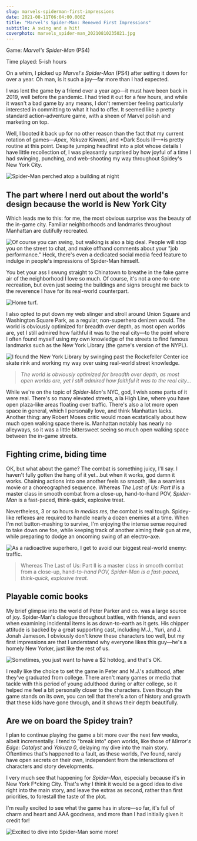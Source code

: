 ```yaml
---
slug: marvels-spiderman-first-impressions
date: 2021-08-11T06:04:00.000Z
title: "Marvel's Spider-Man: Renewed First Impressions"
subtitle: A swing and a hit!
coverphoto: marvels_spider-man_20210810235021.jpg
---
```

Game: *Marvel's Spider-Man* (PS4)

Time played: 5-ish hours

On a whim, I picked up *Marvel's Spider-Man* (PS4) after setting it down for over a year. Oh man, is it such a joy—far more than I had expected.

I was lent the game by a friend over a year ago—it must have been back in 2019, well before the pandemic. I had tried it out for a few hours, and while it wasn't a bad game by any means, I don't remember feeling particularly interested in committing to what it had to offer. It seemed like a pretty standard action-adventure game, with a sheen of Marvel polish and marketing on top.

Well, I booted it back up for no other reason than the fact that my current rotation of games—*Apex*, *Yakuza Kiwami*, and \*Dark Souls III—\*is pretty routine at this point. Despite jumping headfirst into a plot whose details I have little recollection of, I was pleasantly surprised by how joyful of a time I had swinging, punching, and web-shooting my way throughout Spidey's New York City.

![Spider-Man perched atop a building at night](marvels_spider-man_20210807222742.jpg)

## The part where I nerd out about the world's design because the world is New York City

Which leads me to this: for me, the most obvious surprise was the beauty of the in-game city. Familiar neighborhoods and landmarks throughout Manhattan are dutifully recreated.

![Of course you can swing, but walking is also a big deal. People will stop you on the street to chat, and make offhand comments about your "job performance." Heck, there's even a dedicated social media feed feature to indulge in people's impressions of Spider-Man himself.](marvels_spider-man_20210810235918.jpg)

You bet your ass I swung straight to Chinatown to breathe in the fake game air of the neighborhood I love so much. Of course, it's not a one-to-one recreation, but even just seeing the buildings and signs brought me back to the reverence I have for its real-world counterpart.

![Home turf.](marvels_spider-man_20210811000732.jpg)

I also opted to put down my web slinger and stroll around Union Square and Washington Square Park, as a regular, non-superhero denizen would. The world is obviously optimized for breadth over depth, as most open worlds are, yet I still admired how faithful it was to the real city—to the point where I often found myself using my own knowledge of the streets to find famous landmarks such as the New York Library (the game's version of the NYPL).

![I found the New York Library by swinging past the Rockefeller Center ice skate rink and working my way over using real-world street knowledge.](marvels_spider-man_20210811002229.jpg)

> *The world is obviously optimized for breadth over depth, as most open worlds are, yet I still admired how faithful it was to the real city...*

While we're on the topic of *Spider-Man*'s NYC, god, I wish some parts of it were real. There's so many elevated streets, a la High Line, where you have open plaza-like areas floating over traffic. There's also a lot more open space in general, which I personally love, and think Manhattan lacks. Another thing: any Robert Moses critic would moan ecstatically about how much open walking space there is. Manhattan notably has nearly no alleyways, so it was a little bittersweet seeing so much open walking space between the in-game streets.

## Fighting crime, biding time

OK, but what about the game? The combat is something juicy, I'll say. I haven't fully gotten the hang of it yet...but when it works, god damn it works. Chaining actions into one another feels so smooth, like a seamless movie or a choreographed sequence. Whereas *The Last of Us: Part II* is a master class in smooth combat from a close-up, hand-to-hand POV, *Spider-Man* is a fast-paced, think-quick, explosive treat.

Nevertheless, 3 or so hours *in medias res*, the combat is real tough. Spidey-like reflexes are required to handle nearly a dozen enemies at a time. When I'm not button-mashing to survive, I'm enjoying the intense sense required to take down one foe, while keeping track of another aiming their gun at me, while preparing to dodge an oncoming swing of an electro-axe.

![As a radioactive superhero, I get to avoid our biggest real-world enemy: traffic.](marvels_spider-man_20210811003721.jpg)

> Whereas The Last of Us: Part II is a master class in smooth combat from a close-up, hand-t*o-hand POV, Spider-Man is a fast-paced, think-quick, explosive treat.*

## Playable comic books

My brief glimpse into the world of Peter Parker and co. was a large source of joy. Spider-Man's dialogue throughout battles, with friends, and even when examining incidental items is as down-to-earth as it gets. His chipper attitude is backed by a great supporting cast, including M.J., Yuri, and J. Jonah Jameson. I obviously don't know these characters too well, but my first impressions are that I understand why everyone likes this guy—he's a homely New Yorker, just like the rest of us.

![Sometimes, you just want to have a $2 hotdog, and that's OK.](marvels_spider-man_20210811004019.jpg)

I really like the choice to set the game in Peter and M.J.'s adulthood, after they've graduated from college. There aren't many games or media that tackle with this period of young adulthood during or after college, so it helped me feel a bit personally closer to the characters. Even though the game stands on its own, you can tell that there's a ton of history and growth that these kids have gone through, and it shows their depth beautifully.

## Are we on board the Spidey train?

I plan to continue playing the game a bit more over the next few weeks, albeit incrementally. I tend to "break into" open worlds, like those of *Mirror's Edge: Catalyst* and *Yakuza 0*, delaying my dive into the main story. Oftentimes that's happened to a fault, as these worlds, I've found, rarely have open secrets on their own, independent from the interactions of characters and story developments.

I very much see that happening for *Spider-Man*, especially because it's in New York F*cking City. That's why I think it would be a good idea to dive right into the main story, and leave the extras as second, rather than first priorities, to forestall the taste of the plot.

I'm really excited to see what the game has in store—so far, it's full of charm and heart and AAA goodness, and more than I had initially given it credit for!

![Excited to dive into Spider-Man some more!](marvels_spider-man_20210811003125.jpg)